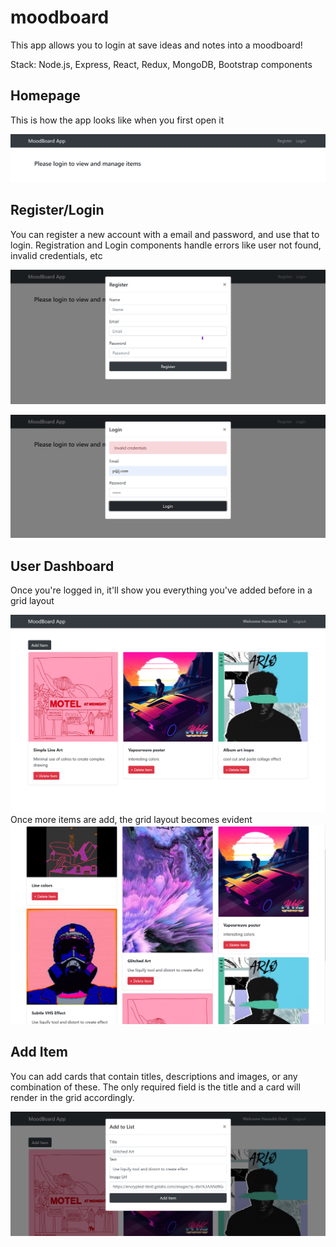 # moodboard

This app allows you to login at save ideas and notes into a moodboard!

Stack: Node.js, Express, React, Redux, MongoDB, Bootstrap components

## Homepage

This is how the app looks like when you first open it

![](img/home.png)

## Register/Login

You can register a new account with a email and password, and use that to login.
Registration and Login components handle errors like user not found, invalid credentials, etc

![](img/register.png)

![](img/login-error.png)

## User Dashboard

Once you're logged in, it'll show you everything you've added before in a grid layout

![](img/user.png)
Once more items are add, the grid layout becomes evident
![](img/layout.png)

## Add Item

You can add cards that contain titles, descriptions and images, or any combination of these. The only required field is the title and a card will render in the grid accordingly. 

![](img/add-item.png)
